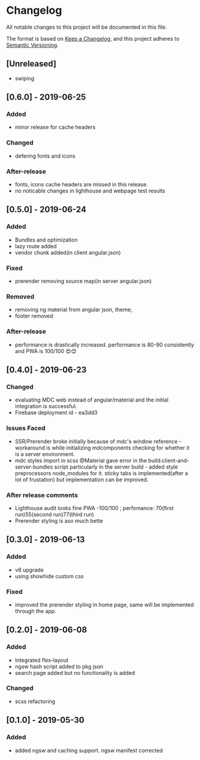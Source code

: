 # Changelog
All notable changes to this project will be documented in this file.

The format is based on [Keep a Changelog](https://keepachangelog.com/en/1.0.0/),
and this project adheres to [Semantic Versioning](https://semver.org/spec/v2.0.0.html).

## [Unreleased]
-  swiping

## [0.6.0] - 2019-06-25 
### Added
- minor release for cache headers

### Changed
- defering fonts and icons

### After-release
- fonts, icons cache headers are missed in this release.
- no noticable changes in lighthouse and webpage test results


## [0.5.0] - 2019-06-24
### Added
- Bundles and optimization
- lazy route added
- vendor chunk added(in client angular.json)

### Fixed
- prerender removing source map(in server angular.json)

### Removed
- removing ng material from angular json, theme;
- footer removed

### After-release
- performance is drastically increased. performance is 80-90 consistently and PWA is 100/100 😍😊


## [0.4.0] - 2019-06-23
### Changed
- evaluating MDC web instead of angular/material and the initial integration is successful.
- Firebase deployment id - ea3dd3

### Issues Faced
- SSR/Prerender broke initially because of mdc's window reference - workaround is while initializing mdcomponents checking for whether it is a server environment.
- mdc styles import in scss @Material gave error in the build:client-and-server-bundles script particularly in the server build - added style preprocessors node_modules for it.
sticky tabs is implemented(after a lot of frustation) but implementation can be improved.

### After release comments
- Lighthouse audit looks fine PWA -100/100 ; perfomance: 70(first run)55(second run)77(third run)
- Prerender styling is aso much bette


## [0.3.0] - 2019-06-13
### Added
- v8 upgrade
- using showhide custom css

### Fixed
- improved the prerender styling in home page, same will be implemented through the app.


## [0.2.0] - 2019-06-08
### Added
- Integrated flex-layout
- ngsw hash script added to pkg json
- search page added but no functionality is added

### Changed
- scss refactoring


## [0.1.0] - 2019-05-30
### Added
- added ngsw and caching support. ngsw manifest corrected